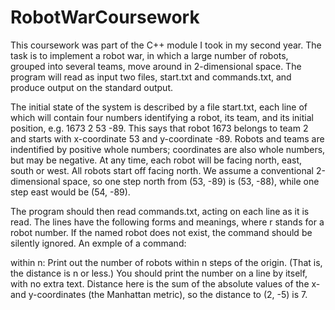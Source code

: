 # RobotWarCoursework
This coursework was part of the C++ module I took in my second year. 
The task is to implement a robot war, in which a large number of robots, grouped into several teams, move around in 2-dimensional space. The program will read as input two files, start.txt and commands.txt, and produce output on the standard output.

The initial state of the system is described by a file start.txt, each line of which will contain four numbers identifying a robot, its team, and its initial position, e.g. 1673 2 53 -89. 
This says that robot 1673 belongs to team 2 and starts with x-coordinate 53 and y-coordinate -89. Robots and teams are indentified by positive whole numbers; coordinates are also whole numbers, but may be negative.
At any time, each robot will be facing north, east, south or west. All robots start off facing north. We assume a conventional 2-dimensional space, so one step north from (53, -89) is (53, -88), while one step east would be (54, -89).

The program should then read commands.txt, acting on each line as it is read. The lines have the following forms and meanings, where r stands for a robot number. If the named robot does not exist, the command should be silently ignored. An exmple of a command:

within n: Print out the number of robots within n steps of the origin. (That is, the distance is n or less.) You should print the number on a line by itself, with no extra text. Distance here is the sum of the absolute values of the x- and y-coordinates (the Manhattan metric), so the distance to (2, -5) is 7.
